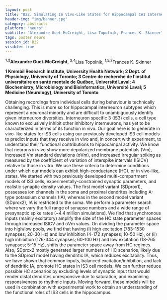 ```yaml
---
layout: post
title: "B22. Simulating In Vivo-Like States for Hippocampal CA1 Interneuron Specific 3 Cells"
header-img: "img/banner.jpg"
category: abstracts
platform: "neuro"
subtitle: "Alexandre Guet-McCreight, Lisa Topolnik, Frances K. Skinner"
tags: poster neuro
session_id: B22
visible: true
---
```

**<sup>1,2</sup>Alexandre Guet-McCreight**, <sup>3,4</sup>Lisa Topolnik, <sup>1,5,2</sup>Frances K. Skinner

__1 Krembil Research Institute, University Health Network; 2 Dept. of Physiology, University of Toronto; 3 Centre de recherche de l’institut universitaire en santé mentale de Québec, Université Laval; 4 Biochemistry, Microbiology and Bioinformatics, Université Laval; 5 Medicine (Neurology), University of Toronto__

Obtaining recordings from individual cells during behaviour is technically challenging. This is more so for hippocampal interneuron subtypes which represent a neuronal minority and are difficult to unambiguously identify given interneuron diversities. Interneuron specific 3 (IS3) cells, a cell type known to exclusively inhibit other inhibitory interneurons, has yet to be characterized in terms of its function in vivo. Our goal here is to generate in vivo-like states for IS3 cells using our previously developed IS3 cell models to predict inputs that they receive in vivo and, in concert with experiment, to understand their functional contributions to hippocampal activity.
We know that neurons in vivo show more depolarized membrane potentials (Vm), increased Vm standard deviations (σVm), and increased irregular spiking as measured by the coefficient of variation of interspike intervals (ISICV) relative to those in vitro. We use these criteria to determine conditions under which our models can exhibit high-conductance (HC), or in vivo-like, states. We started with two previously developed multi-compartment models of IS3 cells, experimentally-constrained synaptic parameters, and realistic synaptic density values. The first model variant (SDprox1), possesses ion channels in the soma and proximal dendrites including A-type potassium channels (IA), whereas in the second model variant (SDprox2), IA is restricted to the soma.
We perform a parameter search where we vary the full range of synapse numbers and a wide range of presynaptic spike rates (~4.4 million simulations). We find that synchronous inputs (mainly excitatory) amplify the size of the HC state parameter spaces through increased ISICV and σVm values. On dividing the parameter space into high/low pools, we find that having (i) high excitation (783-1530 synapses; 20-30 Hz) and low inhibition (4-172 synapses; 10-50 Hz), or (ii) high inhibition (176-344 synapses; 60-100 Hz) and low excitation (18-765 synapses; 5-15 Hz), shifts the parameter space away from HC regimes. Also, SDprox2 mostly generated larger numbers of HC scenarios, likely due to the SDprox1 model having dendritic IA, which reduces excitability.
Thus, we have shown that common inputs, balanced excitation/inhibition, and lack of dendritic IA, promote HC states in IS3 cell models. We can further reduce possible HC scenarios by excluding levels of synaptic input that would render distal dendrites unresponsive due to saturation, and examining responsiveness to rhythmic inputs. Moving forward, these models will be used in combination with experimental work to obtain an understanding of the functional roles of IS3 cells in the hippocampus.